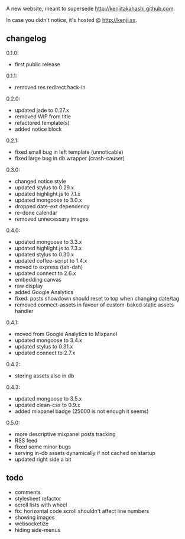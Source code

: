 A new website, meant to supersede <http://kenjitakahashi.github.com>.

In case you didn't notice, it's hosted @ <http://kenji.sx>.

changelog
---------
0.1.0:
- first public release

0.1.1:
- removed res.redirect hack-in

0.2.0:
- updated jade to 0.27.x
- removed WIP from title
- refactored template(s)
- added notice block

0.2.1:
- fixed small bug in left template (unnoticable)
- fixed large bug in db wrapper (crash-causer)

0.3.0:
- changed notice style
- updated stylus to 0.29.x
- updated highlight.js to 7.1.x
- updated mongoose to 3.0.x
- dropped date-ext dependency
- re-done calendar
- removed unnecessary images

0.4.0:
- updated mongoose to 3.3.x
- updated highlight.js to 7.3.x
- updated stylus to 0.30.x
- updated coffee-script to 1.4.x
- moved to express (tah-dah)
- updated connect to 2.6.x
- embedding canvas
- raw display
- added Google Analytics
- fixed: posts showdown should reset to top when changing date/tag
- removed connect-assets in favour of custom-baked static assets handler

0.4.1:
- moved from Google Analytics to Mixpanel
- updated mongoose to 3.4.x
- updated stylus to 0.31.x
- updated connect to 2.7.x

0.4.2:
- storing assets also in db

0.4.3:
- updated mongoose to 3.5.x
- updated clean-css to 0.9.x
- added mixpanel badge (25000 is not enough it seems)

0.5.0:
- more descriptive mixpanel posts tracking
- RSS feed
- fixed some minor bugs
- serving in-db assets dynamically if not cached on startup
- updated right side a bit

todo
----
* comments
* stylesheet refactor
* scroll lists with wheel
* fix: horizontal code scroll shouldn't affect line numbers
* showing images
* websocketize
* hiding side-menus
